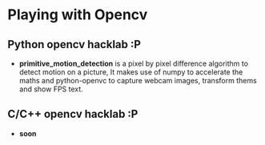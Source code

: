 # Playing with Opencv

## Python opencv hacklab :P ## 

- **primitive_motion_detection** is a pixel by pixel difference algorithm to detect motion on a picture, It makes use of numpy to accelerate the maths and python-openvc to capture webcam images, transform thems and show FPS text.

## C/C++ opencv hacklab :P ##

- **soon** 